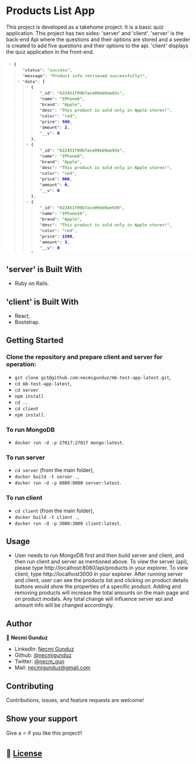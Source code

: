 # Products List App
This project is developed as a takehome project. It is a basic quiz application. This project has two sides: 'server' and 'client'. 'server' is the back-end Api where the questions and their options are stored and a seeder is created to add five questions and their options to the api. 'client' displays the quiz application in the front-end. 

![screenshot](https://github.com/necmigunduz/mb-test-app-latest/blob/master/assets/server.png)


## 'server' is Built With

- Ruby on Rails.

## 'client' is Built With

- React,
- Bootstrap.

## Getting Started
### Clone the repository and prepare client and server for operation:
- `git clone git@github.com:necmigunduz/mb-test-app-latest.git`,
- `cd mb-test-app-latest`,
- `cd server`
- `npm install`
- `cd ..`
- `cd client`
- `npm install`.

### To run MongoDB
- `docker run -d -p 27017:27017 mongo:latest`.

### To run server
- `cd server` (from the main folder),
- `docker build -t server .`,
- `docker run -d -p 8080:8080 server:latest`.

### To run client
- `cd client` (from the main folder),
- `docker build -t client .`,
- `docker run -d -p 3000:3000 client:latest`.

## Usage
- User needs to run MongoDB first and then build server and client, and then run client and server as mentioned above. To view the server (api), please type http://localhost:8080/api/products in your explorer. To view client, type http://localhost3000 in your explorer. After running server and client, user can see the products list and clicking on product details buttons would show the properties of a specific product. Adding and removing products will increase the total amounts on the main page and on product modals. Any total change will influence server api and amount info will be changed accordingly.

## Author

👤 **Necmi Gunduz**

- LinkedIn: [Necmi Gunduz](https://www.linkedin.com/in/necmigunduz/)
- Github: [@necmigunduz](https://github.com/necmigunduz/)
- Twitter: [@necm_gun](https://twitter.com/necm_gun)
- Mail: [necmigunduz@gmail.com](necmigunduz@gmail.com)

## Contributing

Contributions, issues, and feature requests are welcome!

## Show your support

Give a ⭐️ if you like this project!!

## 📝 [License](https://creativecommons.org/licenses/by-nc-nd/4.0/)